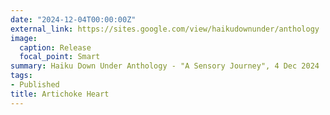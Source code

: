 ```yaml
---
date: "2024-12-04T00:00:00Z"
external_link: https://sites.google.com/view/haikudownunder/anthology
image:
  caption: Release 
  focal_point: Smart
summary: Haiku Down Under Anthology - "A Sensory Journey", 4 Dec 2024
tags:
- Published
title: Artichoke Heart
---
```

<!--

-->